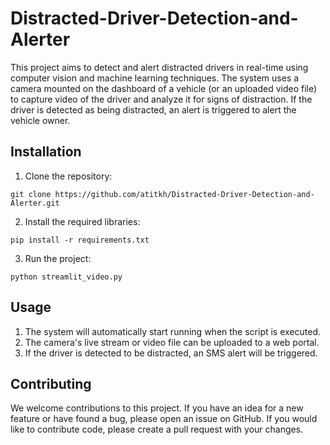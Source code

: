 # Distracted-Driver-Detection-and-Alerter
This project aims to detect and alert distracted drivers in real-time using computer vision and machine learning techniques. The system uses a camera mounted on the dashboard of a vehicle (or an uploaded video file) to capture video of the driver and analyze it for signs of distraction. If the driver is detected as being distracted, an alert is triggered to alert the vehicle owner.
## Installation
1. Clone the repository:
```
git clone https://github.com/atitkh/Distracted-Driver-Detection-and-Alerter.git
```
2. Install the required libraries:
```
pip install -r requirements.txt
```
3. Run the project:
```
python streamlit_video.py
```
## Usage
1. The system will automatically start running when the script is executed.
2. The camera's live stream or video file can be uploaded to a web portal.
3. If the driver is detected to be distracted, an SMS alert will be triggered.
## Contributing
We welcome contributions to this project. If you have an idea for a new feature or have found a bug, please open an issue on GitHub. If you would like to contribute code, please create a pull request with your changes.
